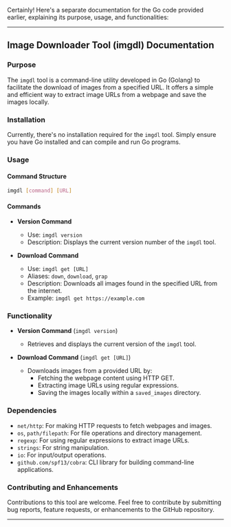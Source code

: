 Certainly! Here's a separate documentation for the Go code provided earlier, explaining its purpose, usage, and functionalities:

---

## Image Downloader Tool (imgdl) Documentation

### Purpose

The `imgdl` tool is a command-line utility developed in Go (Golang) to facilitate the download of images from a specified URL. It offers a simple and efficient way to extract image URLs from a webpage and save the images locally.

### Installation

Currently, there's no installation required for the `imgdl` tool. Simply ensure you have Go installed and can compile and run Go programs.

### Usage

#### Command Structure

```bash
imgdl [command] [URL]
```

#### Commands

- **Version Command**
  - Use: `imgdl version`
  - Description: Displays the current version number of the `imgdl` tool.

- **Download Command**
  - Use: `imgdl get [URL]`
  - Aliases: `down`, `download`, `grap`
  - Description: Downloads all images found in the specified URL from the internet.
  - Example: `imgdl get https://example.com`

### Functionality

- **Version Command** (`imgdl version`)
  - Retrieves and displays the current version of the `imgdl` tool.

- **Download Command** (`imgdl get [URL]`)
  - Downloads images from a provided URL by:
    - Fetching the webpage content using HTTP GET.
    - Extracting image URLs using regular expressions.
    - Saving the images locally within a `saved_images` directory.

### Dependencies

- `net/http`: For making HTTP requests to fetch webpages and images.
- `os`, `path/filepath`: For file operations and directory management.
- `regexp`: For using regular expressions to extract image URLs.
- `strings`: For string manipulation.
- `io`: For input/output operations.
- `github.com/spf13/cobra`: CLI library for building command-line applications.

### Contributing and Enhancements

Contributions to this tool are welcome. Feel free to contribute by submitting bug reports, feature requests, or enhancements to the GitHub repository.


---
